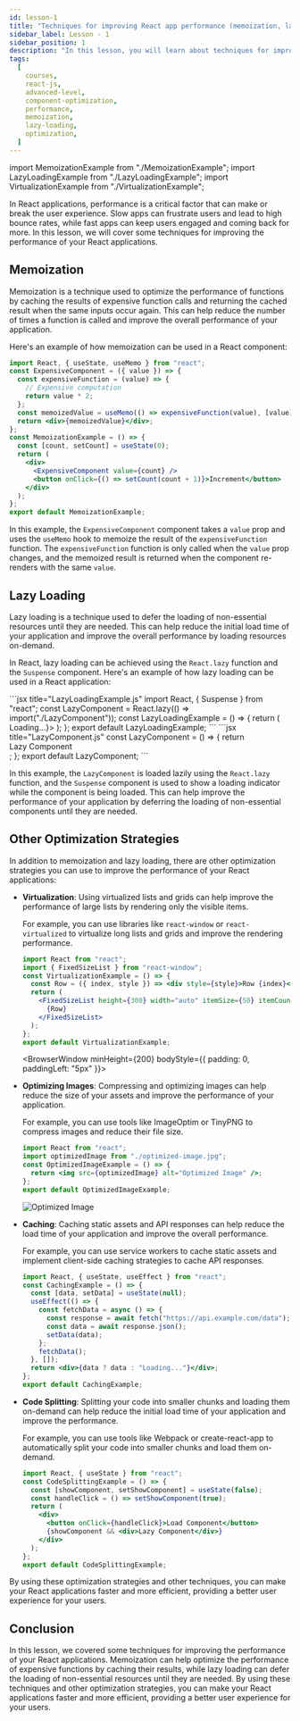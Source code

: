 ```yaml
---
id: lesson-1
title: "Techniques for improving React app performance (memoization, lazy loading)"
sidebar_label: Lesson - 1
sidebar_position: 1
description: "In this lesson, you will learn about techniques for improving the performance of your React applications. We will cover memoization, lazy loading, and other optimization strategies that can help make your apps faster and more efficient."
tags:
  [
    courses,
    react-js,
    advanced-level,
    component-optimization,
    performance,
    memoization,
    lazy-loading,
    optimization,
  ]
---
```


import MemoizationExample from "./MemoizationExample";
import LazyLoadingExample from "./LazyLoadingExample";
import VirtualizationExample from "./VirtualizationExample";

In React applications, performance is a critical factor that can make or break the user experience. Slow apps can frustrate users and lead to high bounce rates, while fast apps can keep users engaged and coming back for more. In this lesson, we will cover some techniques for improving the performance of your React applications.

## Memoization

Memoization is a technique used to optimize the performance of functions by caching the results of expensive function calls and returning the cached result when the same inputs occur again. This can help reduce the number of times a function is called and improve the overall performance of your application.

Here's an example of how memoization can be used in a React component:

```jsx title="MemoizationExample.js"
import React, { useState, useMemo } from "react";
const ExpensiveComponent = ({ value }) => {
  const expensiveFunction = (value) => {
    // Expensive computation
    return value * 2;
  };
  const memoizedValue = useMemo(() => expensiveFunction(value), [value]);
  return <div>{memoizedValue}</div>;
};
const MemoizationExample = () => {
  const [count, setCount] = useState(0);
  return (
    <div>      
      <ExpensiveComponent value={count} />
      <button onClick={() => setCount(count + 1)}>Increment</button>
    </div>
  );
};
export default MemoizationExample;
```

<BrowserWindow minHeight={200}>
  <MemoizationExample />
</BrowserWindow>

In this example, the `ExpensiveComponent` component takes a `value` prop and uses the `useMemo` hook to memoize the result of the `expensiveFunction` function. The `expensiveFunction` function is only called when the `value` prop changes, and the memoized result is returned when the component re-renders with the same `value`.

## Lazy Loading

Lazy loading is a technique used to defer the loading of non-essential resources until they are needed. This can help reduce the initial load time of your application and improve the overall performance by loading resources on-demand.

In React, lazy loading can be achieved using the `React.lazy` function and the `Suspense` component. Here's an example of how lazy loading can be used in a React application:

<Tabs>
 <TabItem value="LazyLoadingExample" label="LazyLoadingExample.js">
  ```jsx title="LazyLoadingExample.js"
  import React, { Suspense } from "react";
  const LazyComponent = React.lazy(() => import("./LazyComponent"));
  const LazyLoadingExample = () => {
    return (
      <Suspense fallback={<div>Loading...</div>}>
       <LazyComponent />
     </Suspense>
    );
  };
  export default LazyLoadingExample;
  ``` 
 </TabItem>
 <TabItem value="LazyComponent" label="LazyComponent.js">
  ```jsx title="LazyComponent.js"
  const LazyComponent = () => {
    return <div>Lazy Component</div>;
  };
  export default LazyComponent;
  ``` 
 </TabItem>
</Tabs>

<BrowserWindow minHeight={200}>
  <LazyLoadingExample />
</BrowserWindow>

In this example, the `LazyComponent` is loaded lazily using the `React.lazy` function, and the `Suspense` component is used to show a loading indicator while the component is being loaded. This can help improve the performance of your application by deferring the loading of non-essential components until they are needed.

## Other Optimization Strategies

In addition to memoization and lazy loading, there are other optimization strategies you can use to improve the performance of your React applications:

- **Virtualization**: Using virtualized lists and grids can help improve the performance of large lists by rendering only the visible items.

  For example, you can use libraries like `react-window` or `react-virtualized` to virtualize long lists and grids and improve the rendering performance.

  ```jsx title="VirtualizationExample.js"
  import React from "react";
  import { FixedSizeList } from "react-window";
  const VirtualizationExample = () => {
    const Row = ({ index, style }) => <div style={style}>Row {index}</div>;
    return (
      <FixedSizeList height={300} width="auto" itemSize={50} itemCount={50}>
        {Row}
      </FixedSizeList>
    );
  };
  export default VirtualizationExample;
  ```

  <BrowserWindow minHeight={200} bodyStyle={{ padding: 0, paddingLeft: "5px" }}>
    <VirtualizationExample />
  </BrowserWindow>

- **Optimizing Images**: Compressing and optimizing images can help reduce the size of your assets and improve the performance of your application.

  For example, you can use tools like ImageOptim or TinyPNG to compress images and reduce their file size.

  ```jsx title="OptimizedImageExample.js"
  import React from "react";
  import optimizedImage from "./optimized-image.jpg";
  const OptimizedImageExample = () => {
    return <img src={optimizedImage} alt="Optimized Image" />;
  };
  export default OptimizedImageExample;
  ```

  <BrowserWindow>
    <img src="/code-harbor-hub/img/svg/logic.svg" alt="Optimized Image" />
  </BrowserWindow>

- **Caching**: Caching static assets and API responses can help reduce the load time of your application and improve the overall performance.

  For example, you can use service workers to cache static assets and implement client-side caching strategies to cache API responses.
  
  ```jsx title="CachingExample.js"
  import React, { useState, useEffect } from "react";
  const CachingExample = () => {
    const [data, setData] = useState(null);
    useEffect(() => {
      const fetchData = async () => {
        const response = await fetch("https://api.example.com/data");
        const data = await response.json();
        setData(data);
      };
      fetchData();
    }, []);
    return <div>{data ? data : "Loading..."}</div>;
  };
  export default CachingExample;
  ```

- **Code Splitting**: Splitting your code into smaller chunks and loading them on-demand can help reduce the initial load time of your application and improve the performance.
  
  For example, you can use tools like Webpack or create-react-app to automatically split your code into smaller chunks and load them on-demand.

  ```jsx title="CodeSplittingExample.js"
  import React, { useState } from "react";
  const CodeSplittingExample = () => {
    const [showComponent, setShowComponent] = useState(false);
    const handleClick = () => setShowComponent(true);
    return (
      <div>
        <button onClick={handleClick}>Load Component</button>
        {showComponent && <div>Lazy Component</div>}
      </div>
    );
  };
  export default CodeSplittingExample;
  ```

By using these optimization strategies and other techniques, you can make your React applications faster and more efficient, providing a better user experience for your users.

## Conclusion

In this lesson, we covered some techniques for improving the performance of your React applications. Memoization can help optimize the performance of expensive functions by caching their results, while lazy loading can defer the loading of non-essential resources until they are needed. By using these techniques and other optimization strategies, you can make your React applications faster and more efficient, providing a better user experience for your users.
